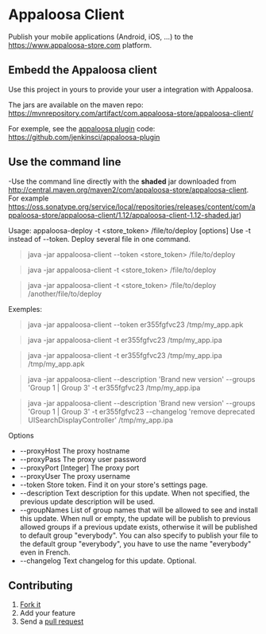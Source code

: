Appaloosa Client
================

Publish your mobile applications (Android, iOS, ...) to the https://www.appaloosa-store.com platform.

Embedd the Appaloosa client
---------------------------
Use this project in yours to provide your user a integration with Appaloosa.

The jars are available on the maven repo: https://mvnrepository.com/artifact/com.appaloosa-store/appaloosa-client/

For exemple, see the [appaloosa plugin](https://wiki.jenkins-ci.org/display/JENKINS/Appaloosa+Plugin) code: https://github.com/jenkinsci/appaloosa-plugin


Use the command line
---------------------------
-Use the command line directly with the **shaded** jar downloaded from http://central.maven.org/maven2/com/appaloosa-store/appaloosa-client. For example https://oss.sonatype.org/service/local/repositories/releases/content/com/appaloosa-store/appaloosa-client/1.12/appaloosa-client-1.12-shaded.jar)

Usage: appaloosa-deploy -t <store_token> /file/to/deploy [options]
Use -t instead of --token.
Deploy several file in one command.

> java -jar appaloosa-client --token <store_token> /file/to/deploy

> java -jar appaloosa-client -t <store_token> /file/to/deploy

> java -jar appaloosa-client -t <store_token> /file/to/deploy /another/file/to/deploy

Exemples:
> java -jar appaloosa-client --token er355fgfvc23 /tmp/my_app.apk

> java -jar appaloosa-client -t er355fgfvc23 /tmp/my_app.ipa

> java -jar appaloosa-client -t er355fgfvc23 /tmp/my_app.ipa /tmp/my_app.apk

> java -jar appaloosa-client --description 'Brand new version' --groups 'Group 1 | Group 3' -t er355fgfvc23 /tmp/my_app.ipa

> java -jar appaloosa-client --description 'Brand new version' --groups 'Group 1 | Group 3' -t er355fgfvc23 --changelog 'remove deprecated UISearchDisplayController' /tmp/my_app.ipa

Options                             
* --proxyHost                             The proxy hostname                     
* --proxyPass                             The proxy user password                
* --proxyPort [Integer]                   The proxy port                         
* --proxyUser                             The proxy username                     
* --token                                 Store token. Find it on your store's settings page.
* --description 													Text description for this update. When not specified, the previous update description will be used.
* --groupNames 														List of group names that will be allowed to see and install this update. When null or empty, the update will be publish to previous allowed groups if a previous update exists, otherwise it will be published to default group "everybody". You can also specify to publish your file to the default group "everybody", you have to use the name "everybody" even in French.
* --changelog 													    Text changelog for this update. Optional.


Contributing
------------
1. [Fork it](http://help.github.com/fork-a-repo/)
2. Add your feature
3. Send a [pull request](http://help.github.com/send-pull-requests/)

